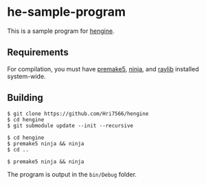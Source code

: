 # he-sample-program

This is a sample program for [hengine](https://github.com/Hri7566/hengine).

## Requirements

For compilation, you must have [premake5](https://premake.github.io/), [ninja](https://ninja-build.org/), and [raylib](https://www.raylib.com/) installed system-wide.

## Building

```
$ git clone https://github.com/Hri7566/hengine
$ cd hengine
$ git submodule update --init --recursive

$ cd hengine
$ premake5 ninja && ninja
$ cd ..

$ premake5 ninja && ninja
```

The program is output in the `bin/Debug` folder.
